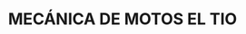 ---
title: "MECÁNICA DE MOTOS  EL TIO "
url: /barranco/mecanica-de-motos-el-tio/
shop: Autowerkstatt
---